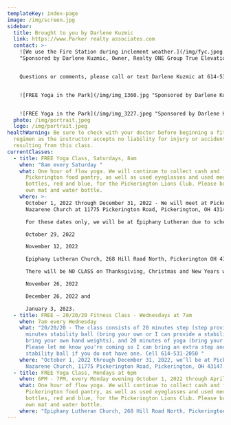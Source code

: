 ```yaml
---
templateKey: index-page
image: /img/screen.jpg
sidebar:
  title: Brought to you by Darlene Kuzmic
  link: https://www.Parker realty associates.com
  contact: >-
    ![We use the Fire Station during inclement weather.](/img/fyc.jpeg
    "Sponsored by Darlene Kuzmic, Owner, Realty ONE Group True Elevations")


    Questions or comments, please call or text Darlene Kuzmic at 614-531-2050 or email [darlenekuzmic@gmail.com](mailto:darlenekuzmic@gmail.com).


    ![FREE Yoga in the Park](/img/img_1360.jpg "Sponsored by Darlene Kuzmic, Realtor")


    ![FREE Yoga in the Park](/img/img_3227.jpeg "Sponsored by Darlene Kuzmic, Realtor")
  photo: /img/portrait.jpeg
  logo: /img/portrait.jpeg
healthWarning: Be sure to check with your doctor before beginning a fitness
  regimen as the instructor accepts no liability for injury or accidents
  resulting from this class.
currentClasses:
  - title: FREE Yoga Class, Saturdays, 8am
    when: "8am every Saturday "
    what: One hour of flow yoga. We will continue to collect cash and food for the
      Pickerington food pantry, as well as used eyeglasses and used medicine
      bottles, red and blue, for the Pickerington Lions Club. Please bring your
      own mat and water bottle.
    where: >-
      October 1, 2022 through December 31, 2022 - We will meet at Pickerington
      Nazarene Church at 11775 Pickerington Road, Pickerington, OH 43147. 

      For these dates only, we will be at Epiphany Lutheran due to schedule conflicts at Pick Naz… 

      October 29, 2022

      November 12, 2022

      Epiphany Lutheran Church, 268 Hill Road North, Pickerington OH 43147

      There will be NO CLASS on Thanksgiving, Christmas and New Years weekends - 

      November 26, 2022

      December 26, 2022 and 

      January 3, 2023. 
  - title: FREE – 20/20/20 Fitness Class - Wednesdays at 7am
    when: 7am every Wednesday
    what: "20/20/20 - The class consists of 20 minutes step (step provided), 20
      minutes stability ball (bring your own or I can provide a stability ball;
      bring your own hand weights), and 20 minutes of yoga (bring your mat).
      Please let me know you're coming so I can bring an extra step and/or
      stability ball if you do not have one. Cell 614-531-2050 "
    where: "October 1, 2022 through December 31, 2022, we’ll be at Pickerington
      Nazarene Church, 11775 Pickerington Road, Pickerington, OH 43147. "
  - title: FREE Yoga Class, Mondays at 6pm
    when: 6PM - 7PM, every Monday evening October 1, 2022 through April 30, 2023
    what: One hour of flow yoga. We will continue to collect cash and food for the
      Pickerington food pantry, as well as used eyeglasses and used medicine
      bottles, red and blue, for the Pickerington Lions Club. Please bring your
      own mat and water bottle.
    where: "Epiphany Lutheran Church, 268 Hill Road North, Pickerington OH 43147. "
---
```

